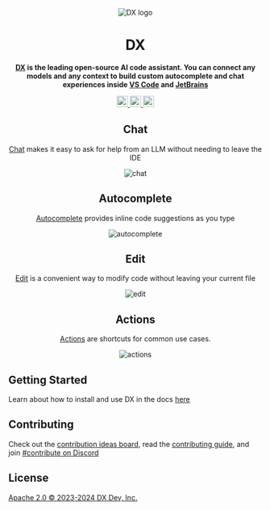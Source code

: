 <div align="center">

![DX logo](media/readme.png)

</div>

<h1 align="center">DX</h1>

<div align="center">

**[DX](https://docs.DX.dev) is the leading open-source AI code assistant. You can connect any models and any context to build custom autocomplete and chat experiences inside [VS Code](https://marketplace.visualstudio.com/items?itemName=DX.DX) and [JetBrains](https://plugins.jetbrains.com/plugin/22707-DX-extension)**

</div>

<div align="center">

<a target="_blank" href="https://opensource.org/licenses/Apache-2.0" style="background:none">
    <img src="https://img.shields.io/badge/License-Apache_2.0-blue.svg" style="height: 22px;" />
</a>
<a target="_blank" href="https://docs.DX.dev" style="background:none">
    <img src="https://img.shields.io/badge/DX_docs-%23BE1B55" style="height: 22px;" />
</a>
<a target="_blank" href="https://discord.gg/vapESyrFmJ" style="background:none">
    <img src="https://img.shields.io/badge/discord-join-DX.svg?labelColor=191937&color=6F6FF7&logo=discord" style="height: 22px;" />
</a>

<p></p>

## Chat

[Chat](https://DX.dev/docs/chat/how-to-use-it) makes it easy to ask for help from an LLM without needing to leave the IDE

![chat](docs/static/img/chat.gif)

## Autocomplete

[Autocomplete](https://DX.dev/docs/autocomplete/how-to-use-it) provides inline code suggestions as you type

![autocomplete](docs/static/img/autocomplete.gif)

## Edit

[Edit](https://DX.dev/docs/edit/how-to-use-it) is a convenient way to modify code without leaving your current file

![edit](docs/static/img/edit.gif)

## Actions

[Actions](https://DX.dev/docs/actions/how-to-use-it) are shortcuts for common use cases.

![actions](docs/static/img/actions.gif)

</div>

## Getting Started

Learn about how to install and use DX in the docs [here](https://DX.dev/docs/getting-started/install)

## Contributing

Check out the [contribution ideas board](https://github.com/orgs/DXdev/projects/2), read the [contributing guide](https://github.com/DXdev/DX/blob/main/CONTRIBUTING.md), and join [#contribute on Discord](https://discord.gg/vapESyrFmJ)

## License

[Apache 2.0 © 2023-2024 DX Dev, Inc.](./LICENSE)
